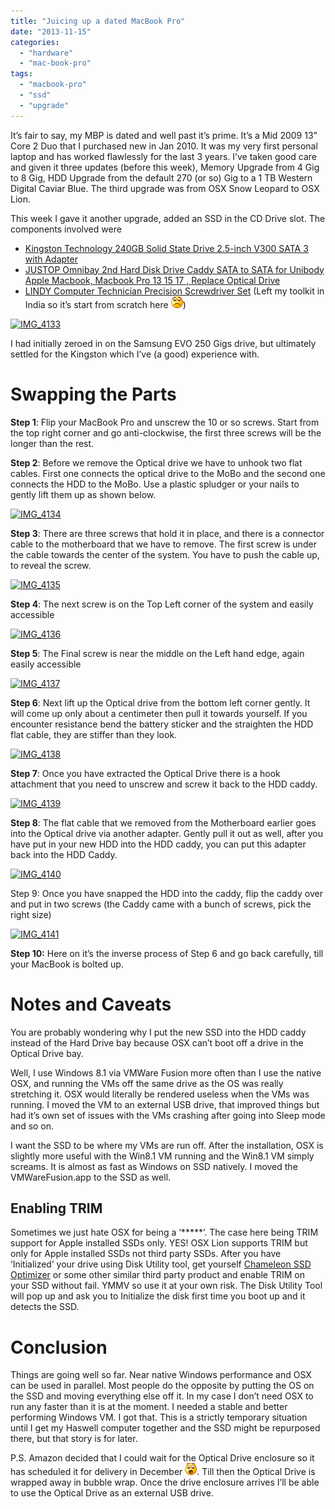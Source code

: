 ```yaml
---
title: "Juicing up a dated MacBook Pro"
date: "2013-11-15"
categories: 
  - "hardware"
  - "mac-book-pro"
tags: 
  - "macbook-pro"
  - "ssd"
  - "upgrade"
---
```


It’s fair to say, my MBP is dated and well past it’s prime. It’s a Mid 2009 13” Core 2 Duo that I purchased new in Jan 2010. It was my very first personal laptop and has worked flawlessly for the last 3 years. I’ve taken good care and given it three updates (before this week), Memory Upgrade from 4 Gig to 8 Gig, HDD Upgrade from the default 270 (or so) Gig to a 1 TB Western Digital Caviar Blue. The third upgrade was from OSX Snow Leopard to OSX Lion.

This week I gave it another upgrade, added an SSD in the CD Drive slot. The components involved were

- [Kingston Technology 240GB Solid State Drive 2.5-inch V300 SATA 3 with Adapter](http://www.amazon.co.uk/gp/product/B00A1ZTZNM/ "Kingston Technology 240GB Solid State Drive 2.5-inch V300 SATA 3 with Adapter")
- [JUSTOP Omnibay 2nd Hard Disk Drive Caddy SATA to SATA for Unibody Apple Macbook, Macbook Pro 13 15 17 , Replace Optical Drive](http://www.amazon.co.uk/gp/product/B008F89KKA/ref=oh_details_o00_s00_i02?ie=UTF8&psc=1)
- [LINDY Computer Technician Precision Screwdriver Set](http://www.amazon.co.uk/gp/product/B0000934GN/ref=oh_details_o00_s00_i01?ie=UTF8&psc=1) (Left my toolkit in India so it’s start from scratch here ![Sad smile](images/wlemoticon-sadsmile.png))

[![IMG_4133](images/images/img_4133_thumb.jpg "IMG_4133")](/images/blog/2013/11/images/img_4133.jpg)

I had initially zeroed in on the Samsung EVO 250 Gigs drive, but ultimately settled for the Kingston which I’ve (a good) experience with.

# Swapping the Parts

**Step 1**: Flip your MacBook Pro and unscrew the 10 or so screws. Start from the top right corner and go anti-clockwise, the first three screws will be the longer than the rest.

**Step 2**: Before we remove the Optical drive we have to unhook two flat cables. First one connects the optical drive to the MoBo and the second one connects the HDD to the MoBo. Use a plastic spludger or your nails to gently lift them up as shown below.

[![IMG_4134](images/images/img_4134_thumb.jpg "IMG_4134")](/images/blog/2013/11/images/img_4134.jpg)

**Step 3**: There are three screws that hold it in place, and there is a connector cable to the motherboard that we have to remove. The first screw is under the cable towards the center of the system. You have to push the cable up, to reveal the screw.

[![IMG_4135](images/images/img_4135_thumb.jpg "IMG_4135")](/images/blog/2013/11/images/img_4135.jpg)

**Step 4**: The next screw is on the Top Left corner of the system and easily accessible

[![IMG_4136](images/images/img_4136_thumb.jpg "IMG_4136")](/images/blog/2013/11/images/img_4136.jpg)

**Step 5**: The Final screw is near the middle on the Left hand edge, again easily accessible

[![IMG_4137](images/images/img_4137_thumb.jpg "IMG_4137")](/images/blog/2013/11/images/img_4137.jpg)

**Step 6**: Next lift up the Optical drive from the bottom left corner gently. It will come up only about a centimeter then pull it towards yourself. If you encounter resistance bend the battery sticker and the straighten the HDD flat cable, they are stiffer than they look.

[![IMG_4138](images/images/img_4138_thumb.jpg "IMG_4138")](/images/blog/2013/11/images/img_4138.jpg)

**Step 7**: Once you have extracted the Optical Drive there is a hook attachment that you need to unscrew and screw it back to the HDD caddy.

[![IMG_4139](images/images/img_4139_thumb.jpg "IMG_4139")](/images/blog/2013/11/images/img_4139.jpg)

**Step 8**: The flat cable that we removed from the Motherboard earlier goes into the Optical drive via another adapter. Gently pull it out as well, after you have put in your new HDD into the HDD caddy, you can put this adapter back into the HDD Caddy.

[![IMG_4140](images/images/img_4140_thumb.jpg "IMG_4140")](/images/blog/2013/11/images/img_4140.jpg)

Step 9: Once you have snapped the HDD into the caddy, flip the caddy over and put in two screws (the Caddy came with a bunch of screws, pick the right size)

[![IMG_4141](images/images/img_4141_thumb.jpg "IMG_4141")](/images/blog/2013/11/images/img_4141.jpg)

**Step 10:** Here on it’s the inverse process of Step 6 and go back carefully, till your MacBook is bolted up.

# Notes and Caveats

You are probably wondering why I put the new SSD into the HDD caddy instead of the Hard Drive bay because OSX can’t boot off a drive in the Optical Drive bay.

Well, I use Windows 8.1 via VMWare Fusion more often than I use the native OSX, and running the VMs off the same drive as the OS was really stretching it. OSX would literally be rendered useless when the VMs was running. I moved the VM to an external USB drive, that improved things but had it’s own set of issues with the VMs crashing after going into Sleep mode and so on.

I want the SSD to be where my VMs are run off. After the installation, OSX is slightly more useful with the Win8.1 VM running and the Win8.1 VM simply screams. It is almost as fast as Windows on SSD natively. I moved the VMWareFusion.app to the SSD as well.

## Enabling TRIM

Sometimes we just hate OSX for being a ‘\*\*\*\*\*’. The case here being TRIM support for Apple installed SSDs only. YES! OSX Lion supports TRIM but only for Apple installed SSDs not third party SSDs. After you have ‘Initialized’ your drive using Disk Utility tool, get yourself [Chameleon SSD Optimizer](http://chameleon.alessandroboschini.it/features.php) or some other similar third party product and enable TRIM on your SSD without fail. YMMV so use it at your own risk. The Disk Utility Tool will pop up and ask you to Initialize the disk first time you boot up and it detects the SSD.

# Conclusion

Things are going well so far. Near native Windows performance and OSX can be used in parallel. Most people do the opposite by putting the OS on the SSD and moving everything else off it. In my case I don’t need OSX to run any faster than it is at the moment. I needed a stable and better performing Windows VM. I got that. This is a strictly temporary situation until I get my Haswell computer together and the SSD might be repurposed there, but that story is for later.

P.S. Amazon decided that I could wait for the Optical Drive enclosure so it has scheduled it for delivery in December ![Surprised smile](images/wlemoticon-surprisedsmile.png). Till then the Optical Drive is wrapped away in bubble wrap. Once the drive enclosure arrives I’ll be able to use the Optical Drive as an external USB drive.
